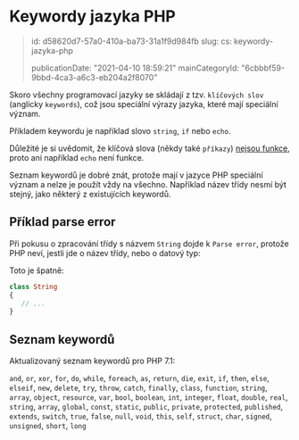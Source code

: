 Keywordy jazyka PHP
===================

> id: d58620d7-57a0-410a-ba73-31a1f9d984fb
> slug:
> 	cs: keywordy-jazyka-php
> 
> publicationDate: "2021-04-10 18:59:21"
> mainCategoryId: "6cbbbf59-9bbd-4ca3-a6c3-eb204a2f8070"

Skoro všechny programovací jazyky se skládají z tzv. `klíčových slov` (anglicky `keywords`), což jsou speciální výrazy jazyka, které mají speciální význam.

Příkladem keywordu je například slovo `string`, `if` nebo `echo`.

Důležité je si uvědomit, že klíčová slova (někdy také `příkazy`) <a href="/prikazy-a-funkce">nejsou funkce</a>, proto ani například `echo` není funkce.

Seznam keywordů je dobré znát, protože mají v jazyce PHP speciální význam a nelze je použít vždy na všechno. Například název třídy nesmí být stejný, jako některý z existujících keywordů.

Příklad parse error
-------------------

Při pokusu o zpracování třídy s názvem `String` dojde k `Parse error`, protože PHP neví, jestli jde o název třídy, nebo o datový typ:

Toto je špatně:

```php
class String
{
   // ...
}
```

Seznam keywordů
-------------------

Aktualizovaný seznam keywordů pro PHP 7.1:

`and`, `or`, `xor`, `for`, `do`, `while`, `foreach`, `as`, `return`, `die`, `exit`, `if`, `then`, `else`, `elseif`, `new`, `delete`, `try`, `throw`, `catch`, `finally`, `class`, `function`, `string`, `array`, `object`, `resource`, `var`, `bool`, `boolean`, `int`, `integer`, `float`, `double`, `real`, `string`, `array`, `global`, `const`, `static`, `public`, `private`, `protected`, `published`, `extends`, `switch`, `true`, `false`, `null`, `void`, `this`, `self`, `struct`, `char`, `signed`, `unsigned`, `short`, `long`
